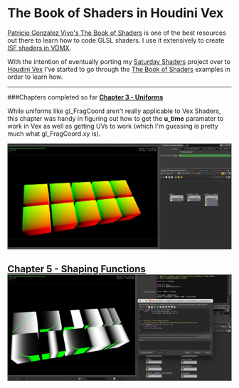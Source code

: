 # The Book of Shaders in Houdini Vex


[Patricio Gonzalez Vivo's The Book of Shaders](http://thebookofshaders.com) is one of the best resources out there to learn how to code GLSL shaders. I use it extensively to create [ISF shaders in VDMX](https://github.com/JosephFiola/SaturdayShaders).

With the intention of eventually porting my [Saturday Shaders](https://github.com/JosephFiola/SaturdayShaders) project over to [Houdini Vex](https://www.sidefx.com/docs/houdini15.5/vex/_index) I've started to go through the [The Book of Shaders](http://thebookofshaders.com) examples in order to learn how.

---
###Chapters completed so far
**[Chapter 3 - Uniforms](http://thebookofshaders.com/03/)**

While uniforms like gl\_FragCoord aren't really applicable to Vex Shaders, this chapter was handy in figuring out how to get the **u\_time** paramater to work in Vex as well as getting UVs to work (which I'm guessing is pretty much what gl\_FragCoord.xy is). 

![MacDown Screenshot](images/chapter3.jpg)

**[Chapter 5 - Shaping Functions](http://thebookofshaders.com/05/)** 
![MacDown Screenshot](images/chapter5.jpg)
---